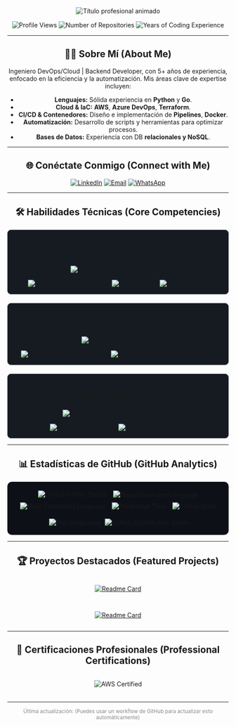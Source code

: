 <div align="center">
  <div align="center">
  <!-- Banner animado con tipografía mejorada -->
  <img src="https://readme-typing-svg.demolab.com?font=Fira+Code&weight=700&size=28&duration=3500&pause=800&color=58A6FF&background=0D111700&center=true&vCenter=true&width=700&lines=Juan+Cantillo;DevOps+Architect+%7C+Cloud+Solutions+Engineer;Infrastructure+as+Code+Specialist+%7C+SRE" alt="Título profesional animado" />
  <!-- Badges de métricas -->
  <div style="margin: 15px 0;">
    <!-- Reemplaza {username} con tu usuario si usas un servicio dinámico, o actualiza manualmente -->
    <img src="https://komarev.com/ghpvc/?username=jcantillom&label=Profile%20Views&color=1e6feb&style=for-the-badge&logo=eye" alt="Profile Views"/>
    <img src="https://img.shields.io/badge/Repositories-40+-1e6feb?style=for-the-badge&logo=github" alt="Number of Repositories" /> 
    <img src="https://img.shields.io/badge/Years%20Coding-5+-1e6feb?style=for-the-badge&logo=code" alt="Years of Coding Experience" />
  </div>
</div>

---

## 👨‍💻 Sobre Mí (About Me)

Ingeniero DevOps/Cloud | Backend Developer, con 5+ años de experiencia, enfocado en la eficiencia y la automatización. Mis áreas clave de expertise incluyen:

*   **Lenguajes:** Sólida experiencia en **Python** y **Go**.
*   **Cloud & IaC:** **AWS**, **Azure DevOps**, **Terraform**.
*   **CI/CD & Contenedores:** Diseño e implementación de **Pipelines**, **Docker**.
*   **Automatización:** Desarrollo de scripts y herramientas para optimizar procesos.
*   **Bases de Datos:** Experiencia con DB **relacionales y NoSQL**.
---

## 🌐 Conéctate Conmigo (Connect with Me)

[![LinkedIn](https://img.shields.io/badge/LinkedIn-0077B5?style=for-the-badge&logo=linkedin&logoColor=white)](https://www.linkedin.com/in/juancantillom/)
[![Email](https://img.shields.io/badge/Gmail-D14836?style=for-the-badge&logo=gmail&logoColor=white)](mailto:juanjo0216@gmail.com)
[![WhatsApp](https://img.shields.io/badge/WhatsApp-25D366?style=for-the-badge&logo=whatsapp&logoColor=white)](https://wa.me/573014613592)
<!-- Considera añadir otros enlaces relevantes: Portfolio, Blog, Twitter, etc. -->

---

## 🛠️ Habilidades Técnicas (Core Competencies)

<div style="display: grid; grid-template-columns: repeat(auto-fit, minmax(300px, 1fr)); gap: 20px; margin-top: 20px;">

  <div style="background: #161B22; padding: 15px; border-radius: 8px; border: 1px solid #30363d;">
    <h3 align="center">☁️ Cloud & DevOps</h3>
    <div style="display: flex; flex-wrap: wrap; gap: 10px; justify-content: center; margin-top: 10px;">
      <img src="https://skillicons.dev/icons?i=aws,azure,gcp,terraform,kubernetes,docker,ansible,jenkins,githubactions,argocd" alt="Cloud & DevOps Technologies" />
      <!-- Añade más iconos si es relevante: gcp, argocd, etc. -->
    </div>
    <div style="margin-top: 15px; text-align: center;">
      <img src="https://img.shields.io/badge/Cloud_Architecture-Expert-blue?style=flat-square" alt="Cloud Architecture Expert"/>
      <img src="https://img.shields.io/badge/IaC-Specialist-blueviolet?style=flat-square" alt="IaC Specialist"/>
      <img src="https://img.shields.io/badge/SRE-Proficient-green?style=flat-square" alt="SRE Proficient"/>
    </div>
  </div>

  <div style="background: #161B22; padding: 15px; border-radius: 8px; border: 1px solid #30363d;">
    <h3 align="center">⚙️ Backend Development</h3>
    <div style="display: flex; flex-wrap: wrap; gap: 10px; justify-content: center; margin-top: 10px;">
      <img src="https://skillicons.dev/icons?i=python,go,flask,fastapi,graphql,postgresql,mongodb,redis,nodejs" alt="Backend Technologies" />
      <!-- Añade más iconos si es relevante: nodejs, java, etc. -->
    </div>
    <div style="margin-top: 15px; text-align: center;">
      <img src="https://img.shields.io/badge/API_Development-Advanced-informational?style=flat-square" alt="API Development Advanced"/>
      <img src="https://img.shields.io/badge/Database_Mgmt-Proficient-orange?style=flat-square" alt="Database Management Proficient"/>
    </div>
  </div>

  <div style="background: #161B22; padding: 15px; border-radius: 8px; border: 1px solid #30363d;">
    <h3 align="center">🛡️ Monitoring & Security</h3>
    <div style="display: flex; flex-wrap: wrap; gap: 10px; justify-content: center; margin-top: 10px;">
      <img src="https://skillicons.dev/icons?i=prometheus,grafana,datadog,linux,nginx,bash" alt="Monitoring & Security Technologies" />
      <!-- Añade más iconos si es relevante: datadog, elastic, bash, etc. -->
    </div>
     <div style="margin-top: 15px; text-align: center;">
      <img src="https://img.shields.io/badge/Observability-Strong-yellow?style=flat-square" alt="Observability Strong"/>
      <img src="https://img.shields.io/badge/DevSecOps-Focused-success?style=flat-square" alt="DevSecOps Focused"/>
    </div>
  </div>

</div>

---

## 📊 Estadísticas de GitHub (GitHub Analytics)

<div align="center" style="background: #0D1117; padding: 15px 0; border-radius: 10px; margin-top: 20px;">

<!-- Fila 1: Profile Details & Repos per Language -->
<img src="https://github-profile-summary-cards.vercel.app/api/cards/profile-details?username=jcantillom&theme=github_dark" alt="GitHub Profile Details" style="max-width: 48%; margin: 5px;"/>
<img src="https://github-profile-summary-cards.vercel.app/api/cards/repos-per-language?username=jcantillom&theme=github_dark&layout=compact" alt="Repositories per Language" style="max-width: 48%; margin: 5px;"/>

<!-- Fila 2: Most Commit Language & Productive Time -->
<img src="https://github-profile-summary-cards.vercel.app/api/cards/most-commit-language?username=jcantillom&theme=github_dark&layout=compact" alt="Most Committed Language" style="max-width: 48%; margin: 5px;"/>
<img src="https://github-profile-summary-cards.vercel.app/api/cards/productive-time?username=jcantillom&theme=github_dark&layout=compact" alt="Productive Time" style="max-width: 48%; margin: 5px;"/>

<!-- GitHub Stats Card -->
<img src="https://github-readme-stats.vercel.app/api?username=jcantillom&show_icons=true&theme=github_dark&count_private=true&include_all_commits=true" alt="GitHub Stats" style="max-width: 48%; margin: 5px;"/>
<!-- Top Languages Card -->
<img src="https://github-readme-stats.vercel.app/api/top-langs/?username=jcantillom&layout=compact&theme=github_dark&langs_count=8" alt="Top Languages" style="max-width: 48%; margin: 5px;"/>

<!-- Contribution Graph -->
<img src="https://github-readme-activity-graph.vercel.app/graph?username=jcantillom&theme=github-dark&hide_border=true&area=true&point=58A6FF&line=1F6FEB&custom_title=Contribution%20Activity" alt="GitHub Contribution Graph" style="margin-top: 15px; max-width: 98%;"/>

</div>

---

## 🏆 Proyectos Destacados (Featured Projects)

<div style="display: grid; grid-template-columns: repeat(auto-fit, minmax(350px, 1fr)); gap: 15px; margin-top: 20px;">

<!-- Proyecto 1 -->
[![Readme Card](https://github-readme-stats.vercel.app/api/pin/?username=jcantillom&repo=gmf_process_response&theme=dark&show_owner=true&bg_color=0d1117&border_color=1F6FEB&title_color=58A6FF&icon_color=58A6FF)](https://github.com/jcantillom/gmf_process_response)

<!-- Proyecto 2 -->
[![Readme Card](https://github-readme-stats.vercel.app/api/pin/?username=jcantillom&repo=terraform-aws-hcis&theme=dark&show_owner=true&bg_color=0d1117&border_color=1F6FEB&title_color=58A6FF&icon_color=58A6FF)](https://github.com/jcantillom/terraform-aws-hcis)

<!-- Añade más proyectos destacados si lo deseas -->
<!--
[![Readme Card](https://github-readme-stats.vercel.app/api/pin/?username=jcantillom&repo=NOMBRE_REPO&theme=dark&show_owner=true&bg_color=0d1117&border_color=1F6FEB&title_color=58A6FF&icon_color=58A6FF)](https://github.com/jcantillom/NOMBRE_REPO)
-->

</div>

---

## 🏅 Certificaciones Profesionales (Professional Certifications)

<div align="center" style="margin: 2rem 0;">
  <img src="https://img.shields.io/badge/AWS-Solutions_Architect_Associate-FF9900?style=for-the-badge&logo=amazonaws" alt="AWS Certified"/>
</div>

---
<div align="center" style="font-size: smaller; color: #888;">
  Última actualización: <!--#TIMESTAMP#--> (Puedes usar un workflow de GitHub para actualizar esto automáticamente)
</div>
</div>
